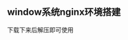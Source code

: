 ## window系统nginx环境搭建

[nginx下载地址]:http://nginx.org/

下载下来后解压即可使用



[ nginx官方文档 ]: http://nginx.org/en/docs/